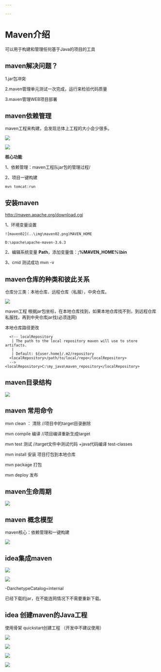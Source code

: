 ```yaml
---

---
```


# Maven介绍

可以用于构建和管理任何基于Java的项目的工具

## maven解决问题？

1.jar包冲突

2.maven管理单元测试一次完成，运行来检验代码质量

3.maven管理WEB项目部署

## maven依赖管理

maven工程来构建，会发现总体上工程的大小会少很多。

![](..\img\maven05.png)

![](...\img\maven01.png)

**核心功能**

 1、依赖管理：maven工程队jar包的管理过程/

 2、项目一键构建 

```
mvn tomcat:run
```

## 安装maven

http://maven.apache.org/download.cgi

1、环境变量设置

```
![maven02](..\img\maven02.png)MAVEN_HOME

D:\apache\apache-maven-3.6.3
```

2、编辑系统变量 **Path**，添加变量值：**;%MAVEN_HOME%\bin**

3、cmd  测试成功 mvn -v

## maven仓库的种类和彼此关系



仓库分三类：本地仓库、远程仓库（私服），中央仓库。

![](..\img\maven02.png)

maven工程 根据jar包坐标，在本地仓库找到，如果本地仓库找不到，到远程仓库私服找，再到中央仓库jar找(必须连网)

本地仓库路径更改

```
  <!-- localRepository
   | The path to the local repository maven will use to store artifacts.
   |
   | Default: ${user.home}/.m2/repository
  <localRepository>/path/to/local/repo</localRepository>
  -->
<localRepository>C:\my_java\maven_repository</localRepository>
```

## maven目录结构

![](..\img\maven03.png)

## maven 常用命令

mvn clean ： 清除 //项目中的target目录删除

mvn compile  编译 //项目编译重新生成target

mvn test   测试 //target文件中测试代码 +java代码编译  test-classes

mvn install  安装 项目打包到本地仓库

mvn package 打包

mvn deploy 发布

## maven生命周期

![](..\img\maven04.png)

## maven 概念模型

maven核心：依赖管理和一键构建

![](..\img\maven06.png)

## idea集成maven

![](..\img\idea01.png)

![](..\img\idea02.png)

-DarchetypeCatalog=internal

已经下载的jar，在不能连网情况下不需要重新下载。

## idea 创建maven的Java工程

使用骨架  quickstart创建工程 （开发中不建议使用）

![](..\img\idea03.png)

![](..\img\idea06.png)



![](..\img\idea04.png)

![](..\img\idea05.png)
